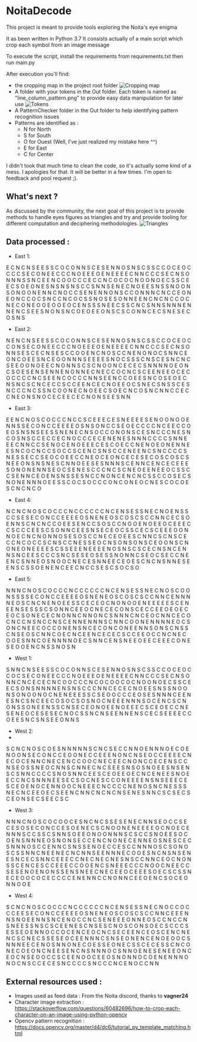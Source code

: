 # NoitaDecode

This project is meant to provide tools exploring the Noita's eye enigma

It as been written in Python 3.7
It consists actually of a main script which crop each symbol from an image message

To execute the script, install the requirements from requirements.txt then run main.py

After execution you'll find:
- the cropping map in the project root folder
![Cropping map](https://i.postimg.cc/fMPRLwTc/E1.png)
- A folder with your tokens in the Out folder. Each token is named as "line_column_pattern.png" to provide easy data manipulation for later use
![Tokens](https://i.postimg.cc/XJ7zfRcT/Capture.jpg)
- A PatternChecker folder in the Out folder to help identifying pattern recognition issues
- Patterns are identified as :
  - N for North
  - S for South
  - O for Ouest (Well, I've just realized my mistake here ^^)   
  - E for East
  - C for Center

I didn't took that much time to clean the code, so it's actually some kind of a mess. I apologies for that. It will be better in a few times.
I'm open to feedback and pool request ;).

## What's next ?

As discussed by the community, the next goal of this project is to provide methods to handle eyes figures as triangles and try and provide tooling for different computation and deciphering methodologies.
![Triangles](https://i.postimg.cc/QsZw3RsH/graphic-design-is-my-passion2.png?dl=1)

## Data processed :

- East 1:

E C N C N S E E S S C O C O N N S C E S E N N O S N S C S S C C O C E O C C C 
C S E C O N E E C C C N O E E E O E N E E E E C N N C C C S E C N S O N N N S 
S N C E E N C O O C C C E C C N C O C O C N O O N O E C S S C E E C S O E O N 
E S N S N S N S C C S N N S E N E C N O E E S N S S N O O N S O N O O N E N N 
C N O C C S E N E N N O N S C C O N N N C N C C E O N E O N C C O C S N C C N 
C O C S S N O S E S O N N E E N C N C N C C O C N E C O N E O O E O O E O C E 
N S S S N E E C S S C N C S N N S N N N E N N E N C S E E S N O 
N S N C O E O E E O N S C S C O N N C E C S N E S E C O S N S 

- East 2:

N E N C N S E E S S C O C O N N S C E S E N N O S N S C S S C C O C E O C C O 
N S E C O N E E C C C N O E E E O E N E E E E C N N C C C S E C N S O N N S E 
S C E C N S E S C C O O E N C N O S C C N E N O N O C S N N C E O N C O E E S 
N C E O O N N N S E E E E S N O C S S S C N S C E S N C N C S E E O O N O E E 
C N O N N S C S C N O O N C E C E C S N N N N O E O N C S O E S E N S E N N E 
N O N N E C N E C C O C N C S C E E N E E O C E C O C C C C N C S E E N C O C 
C C N N S E E N C C O E E S N C O S E O E C N S N C S C N C E C C S C C E E N 
C E C N O E E O C S N E C S N S S C E S N C C C N C S S N C O O N E C N O E E 
C S O E C N C O S N C N N C C E C C N E O 
N S N O C E C E E C E C N O N S E E S N N 

- East 3:

E E N C N O S C O C C C N C C S C E E E C E S N E E E E S E N O O N O O E N N 
S S E C O N C C E E E E O S N S O N C C S E O E C C C C N C E E C C O E O S N 
S N S E E S S N E N E C N S O C C O N O N S C E S N C C C N E S N C O S N S C 
C E C C E C N O C C C E C E N E N E S N N N C C C C S N N E E E C N N C C S E 
N O C E N O E E E C E S C O E C C N E N O E O N E N N E E S N C O C N C C S O 
C C S C E N C S N S C C E N E E N C S N C C C C S N E S S E C C S E O C O E E 
C C N E O C E O N C E C E S E C O S C O S C S N E E O N S N S N E S C N N O E 
E S E S N N N S C E N N C E N C E C E E E S O N O N E N N S E O C S E N E S C 
C C N C S C N E O E E N E E O C S S C C S E N N C E O E N S N S S E S N C C N 
O N C E N C N C S S C C O S E C S N O N E N N N O E E S S C O C S O C C C O N 
C O N E O C N E S C O 
C O E S C N C N C O 

- East 4:

N C N C N O S C O C C C N C C C C C C N C E N S E S S N E C N O E N S S C C S 
E S E C O N C C E E E E O S N E N E O S C O S C S C C N N C E C S O E N N S C 
N C N C C O E E S E N C C S O S C C N O O E N O E E O C E E E C C S C C C E E 
S C S O N N C E E S N S E C E O C S S C E C S C E E E O O N N O E C N C N O N 
N O S E S O S C C N E C E O E E S C N N C S C N S C E C C N C O C C S C N S C 
C N E S S E O C N S O N S O N S C E O O N S C N O N E O N E E E E S C S S E E 
E N E E E E N O S N S C S C E C N S N C E N N S N C E E S C C C S N C S E S E 
O S E S S N O N N C S E O C S E C C N E E N C S N N E O S N O O C N E C E S N 
N E E C E O E S C N C N S N N E S E E N S C S 
S O E N E N C E E C N C C S E S C S O C S O 

- East 5:

N N N C N O S C O C C C N C C C C C C N C E N S E S S N E C N O S C O O N S S 
S S E C O N C C E E E E O S N E N E O S C O S C S C C N N C E N N N N E O S C 
N C N E N O E E S S C E C E O C N O N O O E N E E E E E S C E N E E N S E S S 
S C S O N N C E E O C N E C E C O N S C E C C E E O E O E C E O C S O N E C E 
C N O N N C N N O N C S N N N C N C E O C N N C E C O C N C C N S N C C N S C 
E N N E N N N S C N N C O O N E N N N N E O C S O N C N E E C O C C O N E N S 
N C E C O N C O N E E N N S O N S C N S S C N S E O S C N N C O E C N C E E N 
C E C E C S C C E E O C C N C N E C O O E S N N C O E N N N N O E C S N N C E 
N S N E E O E E C E E E C O N 
E S E O O E N C N S S N O S N 

- West 1:

S N N C N S E E S S C O C O N N S C E S E N N O S N S C S S C C O C E O C C O 
C S E C O N E E C C C N O E E E O E N E E E E C N N C C C S E C N S O N N C N 
C E C E C N C O O C C C N C O C O O C O C N O O N O E C S S C E E C S O N S N 
N N N E N S N S C C C N N C E C E C N O E E S N S S N O O N S O N O O N O C N 
E N E E E S S C S E O O C C C E O S E S N N N C E E N E S N C S N C E E C O S 
O C S O S N O C N E E E N N N S O C E N C S C N O N S S O N E E N S S C N S E 
C E O N O E E N O E E E C S C E O E C C N E S E N E O C E S E S E C N O C S 
S N C N S E E N N E N S C E C S E E E E C C O E E S N C S N S E E O N N S 

- West 2:
- 
S C N C N O S C O E S N N N N N S C N C S E C C N N O E N N N O E C O E N O O 
N S E C O N C C E O O N E C C E E E N O N C N S E O C C E E E E C N E C O C E 
N N C N E C E N C C O O C N E C E E C N O N C C E C E N S C C N S E O S S N E 
O C N N S C N N E C N C S E E S N S O S N O E E S N S E N S C S N N C C C C S 
N O S N N C E E S C E O E E O E C N C E N E E S N O E E C C N C S N N N E E S 
E C S O C N E S C C O N E E E E N S N S E E E C E S C E O E N O C E N N O O C 
N E E E C N C C C C N E N O S N C N E S S S N E C N C E E O E C S E E N 
C N N C N C N C N S E N E S N N C S C S E C S C E O N S E C S E E C S C 

- West 3:
 
N N N C N O S C O C O O C E S N C N C S S E S E N E C N N S E O C C S E C E S 
O S E C O N C C E S O E N E C S C N O O N E N E E E E O C N O E C E N N N S C 
C S S C S N N S O E E O N O O N N N S C S C C S N O E E S O C O E N S N N N E 
O S N O N S E C C E N C N O N E C E N N E O S N E S C E C S N N N O S C C E N 
N C S N S S E N O E C C E S C C N N N O S C S O N O S C S S N N C N E E N E C 
N C N N S E E N N N E C O O E S N C N S N S E N E S N C E C S N N C E E E C C 
N E C N E C N E S N S C C N N C E O C N O N S S C E N C E S C C E E E C C O O 
E N C S N E E E C C C N O O C N E E C C S E S E N O E N O N S S E N S N E E C 
N E C E E O C E E E S O E C S C S S N E C E O O C O C E C C 
C C E N E N N C C N O N N C E E O E N C S O C E O N N O O E 

- West 4:
 
S C N C N O S C O C C C N C C C C C C N C E N S E S S N E C N O C C O C C C E 
E S E C O N C C E E E E O S N E N E O S C O S C S C C N N C E E E N N S N O E 
E N N S N C E N O C C N C S E N E E E O N N E O S C C N C C N S N E E S S N S 
C S C E E N E S C N S E S C N O S C O N S O E C S C C C S E S S E O E N N O C 
C O C E N C E O C N C S E C E E N C E O S C E N C N E N C S C N E C S S E S E 
O C E E N N N C S N S E O N E N C E N O E O O C S N N N E E C E N O S N N O N 
E C O E S S E O N E C S S C E C E S S C N C O N E C O E O N C N E E S E N C N 
S N N N O C S N N O E N E S E N E E O N C E O C N S E O O C C S C E E N O O C 
E E O S N O N N O C O E N E N N N O N O C N S C 
C E C E S N C C C C S N C C C N C E N O C C N N 

## External resources used :
* Images used as feed data : From the Noita discord, thanks to **vagner24** 
* Character image extraction : https://stackoverflow.com/questions/60482696/how-to-crop-each-character-on-an-image-using-python-opencv
* Opencv pattern recognition : https://docs.opencv.org/master/d4/dc6/tutorial_py_template_matching.html
